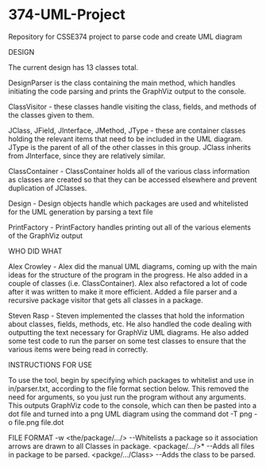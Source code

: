 # 374-UML-Project
Repository for CSSE374 project to parse code and create UML diagram

DESIGN

The current design has 13 classes total.

DesignParser is the class containing the main method, which handles
initiating the code parsing and prints the GraphViz output to the console.

Class<noun>Visitor - these classes handle visiting the class, fields, and
methods of the classes given to them.

JClass, JField, JInterface, JMethod, JType - these are container classes
holding the relevant items that need to be included in the UML diagram.
JType is the parent of all of the other classes in this group. JClass
inherits from JInterface, since they are relatively similar.

ClassContainer - ClassContainer holds all of the various class information 
as classes are created so that they can be accessed elsewhere and prevent
duplication of JClasses.

Design - Design objects handle which packages are used and whitelisted for
the UML generation by parsing a text file

PrintFactory - PrintFactory handles printing out all of the various
elements of the GraphViz output

WHO DID WHAT

Alex Crowley - Alex did the manual UML diagrams, coming up with the
main ideas for the structure of the program in the progress. He also
added in a couple of classes (i.e. ClassContainer). Alex  also
refactored a lot of code after it was written to make it more efficient.
Added a file parser and a recursive package visitor that gets all classes in a package.

Steven Rasp - Steven implemented the classes that hold the information about
classes, fields, methods, etc. He also handled the code dealing with outputting
the text necessary for GraphViz UML diagrams. He also added some test code
to run the parser on some test classes to ensure that the various items
were being read in correctly.

INSTRUCTIONS FOR USE

To use the tool, begin by specifying which packages to whitelist and use
in in/parser.txt, according to the file format section below. This removed
the need for arguments, so you just run the program without any arguments.
This outputs GraphViz code to the console, which can then be pasted
into a dot file and turned into a png UML diagram using the command
dot -T png -o file.png file.dot

FILE FORMAT
-w <the/package/.../> --Whitelists a package so it association arrows are drawn to all Classes in package.
<package/.../>* --Adds all files in package to be parsed.
<packge/.../Class> --Adds the class to be parsed.
